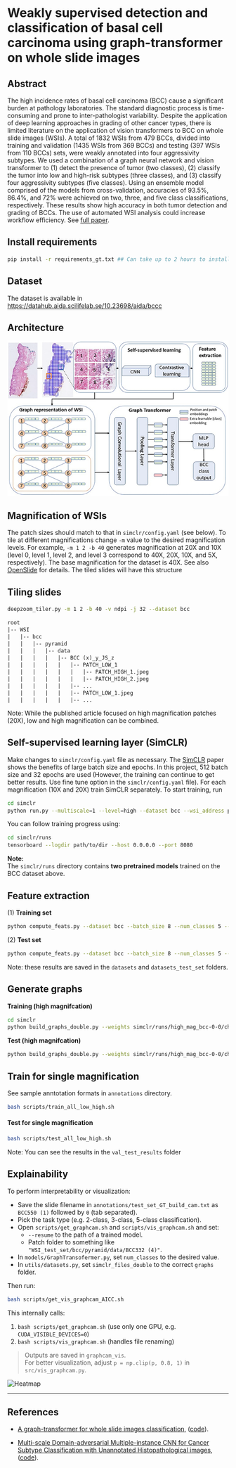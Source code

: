 # Weakly supervised detection and classification of basal cell carcinoma using graph-transformer on whole slide images

## Abstract
The high incidence rates of basal cell carcinoma (BCC) cause a significant burden at pathology laboratories. The standard diagnostic process is time-consuming and prone to inter-pathologist variability. Despite the application of deep learning approaches in grading of other cancer types, there is limited literature on the application of vision transformers to BCC on whole slide images (WSIs). A total of 1832 WSIs from 479 BCCs, divided into training and validation (1435 WSIs from 369 BCCs) and testing (397 WSIs from 110 BCCs) sets, were weakly annotated into four aggressivity subtypes. We used a combination of a graph neural network and vision transformer to (1) detect the presence of tumor (two classes), (2) classify the tumor into low and high-risk subtypes (three classes), and (3) classify four aggressivity subtypes (five classes). Using an ensemble model comprised of the models from cross-validation, accuracies of 93.5%, 86.4%, and 72% were achieved on two, three, and five class classifications, respectively. These results show high accuracy in both tumor detection and grading of BCCs. The use of automated WSI analysis could increase workflow efficiency. See [full paper](https://www.nature.com/articles/s41598-023-33863-z).



## Install requirements
```bash
pip install -r requirements_gt.txt ## Can take up to 2 hours to install
```

## Dataset
The dataset is available in https://datahub.aida.scilifelab.se/10.23698/aida/bccc
 
## Architecture 
  ![GT method](figures/architecture.png)

## Magnification of WSIs
The patch sizes should match to that in `simclr/config.yaml` (see below). To tile at different magnifications change `-m` value to the desired magnification levels. For example, `-m 1 2 -b 40` generates magnification at 20X and 10X (level 0, level 1, level 2, and level 3 correspond to 40X, 20X, 10X, and 5X, respectively). The base magnification for the dataset is 40X. See also [OpenSlide](https://openslide.org/api/python/) for details. The tiled slides will have this structure

## Tiling slides
```bash
deepzoom_tiler.py -m 1 2 -b 40 -v ndpi -j 32 --dataset bcc
```
```
root
|-- WSI
|   |-- bcc
|   |   |-- pyramid
|   |   |   |-- data
|   |   |   |   |-- BCC (x)_y_JS_z
|   |   |   |   |   |-- PATCH_LOW_1
|   |   |   |   |   |   |-- PATCH_HIGH_1.jpeg
|   |   |   |   |   |   |-- PATCH_HIGH_2.jpeg
|   |   |   |   |   |-- ...
|   |   |   |   |   |-- PATCH_LOW_1.jpeg
|   |   |   |   |   |-- ...
```

Note: While the published article focused on high magnification patches (20X), low and high magnification can be combined.

## Self-supervised learning layer (SimCLR) 
Make changes to `simclr/config.yaml` file as necessary. The [SimCLR](https://arxiv.org/pdf/2002.05709.pdf) paper shows the benefits of large batch size and epochs. In this project, 512 batch size and 32 epochs are used (However, the training can continue to get better results. Use fine tune option in the `simclr/config.yaml` file). For each magnification (10X and 20X) train SimCLR separately. To start training, run

```bash
cd simclr
python run.py --multiscale=1 --level=high --dataset bcc --wsi_address path/to/bcc/patch
```

You can follow training progress using:

```bash
cd simclr/runs
tensorboard --logdir path/to/dir --host 0.0.0.0 --port 8080  
```
**Note:**  
The `simclr/runs` directory contains **two pretrained models** trained on the BCC dataset above.

## Feature extraction

(1) **Training set**  
```bash
python compute_feats.py --dataset bcc --batch_size 8 --num_classes 5 --magnification high --weights_high simclr/runs/high_mag
```

(2) **Test set**  

```bash
python compute_feats.py --dataset bcc --batch_size 8 --num_classes 5 --magnification high --weights_high simclr/runs/high_mag --holdout_set True
```

Note: these results are saved in the `datasets` and `datasets_test_set` folders.


## Generate graphs
**Training (high magnifcation)**  
```bash
cd simclr
python build_graphs_double.py --weights simclr/runs/high_mag_bcc-0-0/checkpoints/model.pth --dataset "WSI/bcc/pyramid/data/*" --output "../graphs" --num_classes 5 --separate_feat 'high'

```

**Test (high magnifcation)**  
```bash
python build_graphs_double.py --weights simclr/runs/high_mag_bcc-0-0/checkpoints/model.pth --dataset "WSI/bcc/pyramid/data/*/" --output "../graphs" --num_classes 5 --holdout_set True --separate_feat 'high'
```


## Train for single magnification

See sample anntotation formats in `annotations` directory.  

```bash
bash scripts/train_all_low_high.sh
```

#### Test for single magnification

```bash
bash scripts/test_all_low_high.sh
```

Note: 
You can see the results in the `val_test_results` folder

## Explainability

To perform interpretability or visualization:

- Save the slide filename in `annotations/test_set_GT_build_cam.txt` as `BCC550 (1)` followed by `0` (tab separated).  
- Pick the task type (e.g. 2-class, 3-class, 5-class classification).  
- Open `scripts/get_graphcam.sh` and `scripts/vis_graphcam.sh` and set:  
  - `--resume` to the path of a trained model.  
  - Patch folder to something like `"WSI_test_set/bcc/pyramid/data/BCC332 (4)"`.  
- In `models/GraphTransofermer.py`, set `num_classes` to the desired value.  
- In `utils/datasets.py`, set `simclr_files_double` to the correct `graphs` folder.  

Then run:

```bash
bash scripts/get_vis_graphcam_AICC.sh
```

This internally calls:  
1. `bash scripts/get_graphcam.sh`   (use only one GPU, e.g. `CUDA_VISIBLE_DEVICES=0`)  
2. `bash scripts/vis_graphcam.sh`   (handles file renaming)  

> Outputs are saved in `graphcam_vis`.  
> For better visualization, adjust `p = np.clip(p, 0.8, 1)` in `src/vis_graphcam.py`.

![Heatmap](/figures/BCC20_6_1a_bcc_cam_all.png)

---
 
## References
- [A graph-transformer for whole slide images classification](https://arxiv.org/pdf/2205.09671.pdf), ([code](https://github.com/vkola-lab/tmi2022)).

- [Multi-scale Domain-adversarial Multiple-instance CNN for Cancer Subtype
Classification with Unannotated Histopathological images](https://arxiv.org/pdf/2001.01599.pdf), ([code](https://github.com/binli123/dsmil-wsi)).


